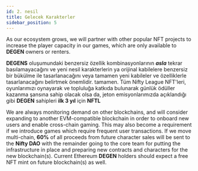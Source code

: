 ```yaml
---
id: 2. nesil
title: Gelecek Karakterler
sidebar_position: 5
---
```


As our ecosystem grows, we will partner with other popular NFT projects to increase the player capacity in our games, which are only available to **DEGEN** owners or renters.

**DEGENS** oluşumundaki benzersiz özellik kombinasyonlarının **_asla_** tekrar basılamayacağını ve yeni nesil karakterlerin ya orijinal kabilelere benzersiz bir bükülme ile tasarlanacağını veya tamamen yeni kabileler ve özelliklerle tasarlanacağını belirtmek önemlidir. tamamen. Tüm Nifty League NFT'leri, oyunlarımızı oynayarak ve topluluğa katkıda bulunarak günlük ödüller kazanma şansına sahip olacak olsa da, jeton emisyonlarımızda açıklandığı gibi **DEGEN** sahipleri **ilk 3 yıl** için **NFTL**

We are always monitoring demand on other blockchains, and will consider expanding to another EVM-compatible blockchain in order to onboard new users and enable cross-chain gaming. This may also become a requirement if we introduce games which require frequent user transactions. If we move multi-chain, **60%** of all proceeds from future character sales will be sent to the **Nifty DAO** with the remainder going to the core team for putting the infrastructure in place and preparing new contracts and characters for the new blockchain(s). Current Ethereum **DEGEN** holders should expect a free NFT mint on future blockchain(s) as well.
